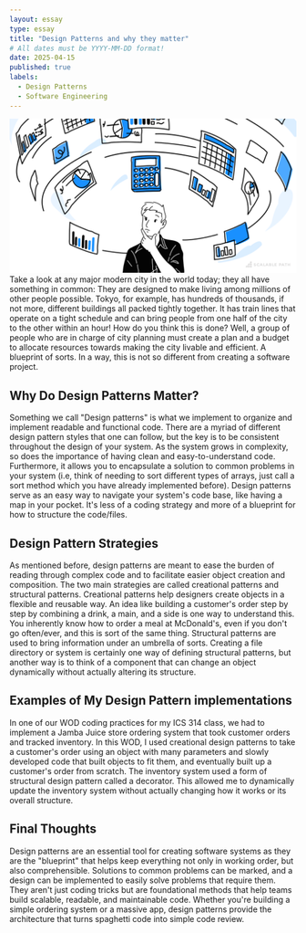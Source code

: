```yaml
---
layout: essay
type: essay
title: "Design Patterns and why they matter"
# All dates must be YYYY-MM-DD format!
date: 2025-04-15
published: true
labels:
  - Design Patterns
  - Software Engineering
---
```

<img width="1200px" class="rounded float-center pe-4" src="../img/project-estimation.png">
<br>
Take a look at any major modern city in the world today; they all have something in common: They are designed to make living among millions of other people possible. Tokyo, for example, has hundreds of thousands, if not more, different buildings all packed tightly together. It has train lines that operate on a tight 
schedule and can bring people from one half of the city to the other within an hour! How do you think this is done? Well, a group of people who are in charge of city planning must create a plan and a budget to allocate resources towards making the city livable and efficient. A blueprint of sorts. In a way, this is not
so different from creating a software project. 

## Why Do Design Patterns Matter?
Something we call "Design patterns" is what we implement to organize and implement readable and functional code. There are a myriad of different design pattern styles that one can follow, but the key is to be consistent throughout the design of your system. As the system
grows in complexity, so does the importance of having clean and easy-to-understand code. Furthermore, it allows you to encapsulate a solution to common problems in your system (i.e, think of needing to sort different types of arrays, just call a sort method which you have already implemented before). Design patterns serve
as an easy way to navigate your system's code base, like having a map in your pocket. It's less of a coding strategy and more of a blueprint for how to structure the code/files. 

## Design Pattern Strategies
As mentioned before, design patterns are meant to ease the burden of reading through complex code and to facilitate easier object creation and composition. The two main strategies are called creational patterns and structural patterns. Creational patterns help designers create objects in a flexible and reusable way.
An idea like building a customer's order step by step by combining a drink, a main, and a side is one way to understand this. You inherently know how to order a meal at McDonald's, even if you don't go often/ever, and this is sort of the same thing. Structural patterns are used to bring information under an umbrella of sorts.
Creating a file directory or system is certainly one way of defining structural patterns, but another way is to think of a component that can change an object dynamically without actually altering its structure.

## Examples of My Design Pattern implementations
In one of our WOD coding practices for my ICS 314 class, we had to implement a Jamba Juice store ordering system that took customer orders and tracked inventory. In this WOD, I used creational design patterns to take a customer's order using an object with many parameters and slowly developed code that built objects
to fit them, and eventually built up a customer's order from scratch. The inventory system used a form of structural design pattern called a decorator. This allowed me to dynamically update the inventory system without actually changing how it works or its overall structure. 

## Final Thoughts
Design patterns are an essential tool for creating software systems as they are the "blueprint" that helps keep everything not only in working order, but also comprehensible. Solutions to common problems can be marked, and a design can be implemented to easily solve problems that require them.  
They aren't just coding tricks but are foundational methods that help teams build scalable, readable, and maintainable code. Whether you're building a simple ordering system or a massive app, design patterns provide the architecture that turns spaghetti code into simple code review.

